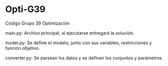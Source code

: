 # Opti-G39
Código Grupo 39 Optimización

main.py: Archivo principal, al ejecutarse entregará la solución.

model.py: Se define el modelo, junto con sus variables, restricciones y función objetivo.

converter.py: Se parsean los datos y se definen los conjuntos y parámetros.